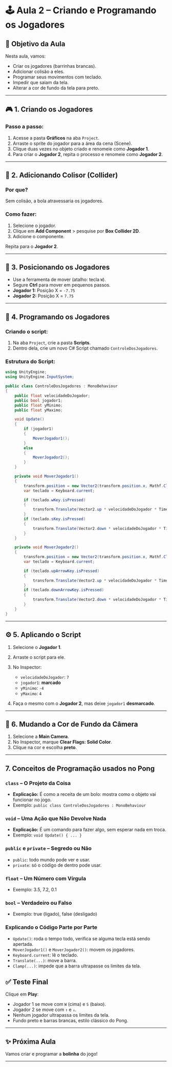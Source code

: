 # 🕹️ Aula 2 – Criando e Programando os Jogadores

## 🎯 Objetivo da Aula

Nesta aula, vamos:

* Criar os jogadores (barrinhas brancas).
* Adicionar colisão a eles.
* Programar seus movimentos com teclado.
* Impedir que saiam da tela.
* Alterar a cor de fundo da tela para preto.

---

## 🎮 1. Criando os Jogadores

### Passo a passo:

1. Acesse a pasta **Gráficos** na aba `Project`.
2. Arraste o sprite do jogador para a área da cena (Scene).
3. Clique duas vezes no objeto criado e renomeie como **Jogador 1**.
4. Para criar o **Jogador 2**, repita o processo e renomeie como **Jogador 2**.

---

## 🧱 2. Adicionando Colisor (Collider)

### Por que?

Sem colisão, a bola atravessaria os jogadores.

### Como fazer:

1. Selecione o jogador.
2. Clique em **Add Component** > pesquise por **Box Collider 2D**.
3. Adicione o componente.

Repita para o **Jogador 2**.

---

## 📏 3. Posicionando os Jogadores

* Use a ferramenta de mover (atalho: tecla `W`).
* Segure **Ctrl** para mover em pequenos passos.
* **Jogador 1:** Posição X = `-7.75`
* **Jogador 2:** Posição X = `7.75`

---

## 🧠 4. Programando os Jogadores

### Criando o script:

1. Na aba `Project`, crie a pasta **Scripts**.
2. Dentro dela, crie um novo C# Script chamado `ControleDosJogadores`.

### Estrutura do Script:

```csharp
using UnityEngine;
using UnityEngine.InputSystem;

public class ControleDosJogadores : MonoBehaviour
{
    public float velocidadeDoJogador;
    public bool jogador1;
    public float yMinimo;
    public float yMaximo;

    void Update()
    {
        if (jogador1)
        {
            MoverJogador1();
        }
        else
        {
            MoverJogador2();
        }
    }

    private void MoverJogador1()
    {
        transform.position = new Vector2(transform.position.x, Mathf.Clamp(transform.position.y, yMinimo, yMaximo));
        var teclado = Keyboard.current;

        if (teclado.wKey.isPressed)
        {
            transform.Translate(Vector2.up * velocidadeDoJogador * Time.deltaTime);
        }
        if (teclado.sKey.isPressed)
        {
            transform.Translate(Vector2.down * velocidadeDoJogador * Time.deltaTime);
        }
    }

    private void MoverJogador2()
    {
        transform.position = new Vector2(transform.position.x, Mathf.Clamp(transform.position.y, yMinimo, yMaximo));
        var teclado = Keyboard.current;

        if (teclado.upArrowKey.isPressed)
        {
            transform.Translate(Vector2.up * velocidadeDoJogador * Time.deltaTime);
        }
        if (teclado.downArrowKey.isPressed)
        {
            transform.Translate(Vector2.down * velocidadeDoJogador * Time.deltaTime);
        }
    }
}
```
---

## ⚙️ 5. Aplicando o Script

1. Selecione o **Jogador 1**.

2. Arraste o script para ele.

3. No Inspector:

   * `velocidadeDoJogador`: `7`
   * `jogador1`: **marcado**
   * `yMinimo`: `-4`
   * `yMaximo`: `4`

4. Faça o mesmo com o **Jogador 2**, mas deixe `jogador1` **desmarcado**.

---

## 🖤 6. Mudando a Cor de Fundo da Câmera

1. Selecione a **Main Camera**.
2. No Inspector, marque **Clear Flags: Solid Color**.
3. Clique na cor e escolha **preto**.

---
## 7. Conceitos de Programação usados no Pong

### `class` – O Projeto da Coisa
- **Explicação:** É como a receita de um bolo: mostra como o objeto vai funcionar no jogo.
- Exemplo: `public class ControleDosJogadores : MonoBehaviour`

### `void` – Uma Ação que Não Devolve Nada
- **Explicação:** É um comando para fazer algo, sem esperar nada em troca.
- Exemplo: `void Update() { ... }`

### `public` e `private` – Segredo ou Não
- `public`: todo mundo pode ver e usar.
- `private`: só o código de dentro pode usar.

### `float` – Um Número com Vírgula
- Exemplo: 3.5, 7.2, 0.1

### `bool` – Verdadeiro ou Falso
- Exemplo: true (ligado), false (desligado)

### Explicando o Código Parte por Parte
- `Update()`: roda o tempo todo, verifica se alguma tecla está sendo apertada.
- `MoverJogador1()` e `MoverJogador2()`: movem os jogadores.
- `Keyboard.current`: lê o teclado.
- `Translate(...)`: move a barra.
- `Clamp(...)`: impede que a barra ultrapasse os limites da tela.


## ✅ Teste Final

Clique em **Play**:

* Jogador 1 se move com `W` (cima) e `S` (baixo).
* Jogador 2 se move com `↑` e `↓`.
* Nenhum jogador ultrapassa os limites da tela.
* Fundo preto e barras brancas, estilo clássico do Pong.

---

## ✨ Próxima Aula

Vamos criar e programar a **bolinha** do jogo!

---

